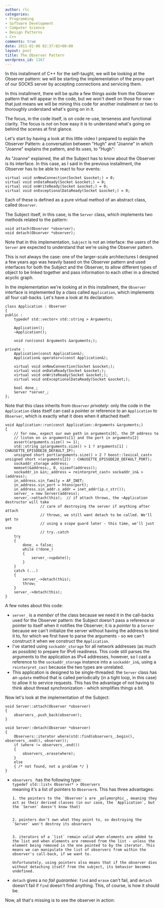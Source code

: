 ```yaml
---
author: rlc
categories:
- Programming
- Software Development
- Computer Science
- Design Patterns
- C++
comments: true
date: 2011-02-06 02:37:02+00:00
layout: post
title: The Observer Pattern
wordpress_id: 1167
---
```


In this installment of C++ for the self-taught, we will be looking at the Observer pattern: we will be starting the implementation of the proxy-part of our SOCKS server by accepting connections and servicing them.<!--more-->

In this installment, there will be quite a few things aside from the Observer pattern that will appear in the code, but we won't dwell on those for now - that just means we will be mining this code for another installment or two to thoroughly understand what's going on in it.

The focus, in the code itself, is on code re-use, terseness and functional clarity. The focus is _not_ on how easy it is to understand what's going on behind the scenes at first glance.

Let's start by having a look at this little video I prepared to explain the Observer Pattern: a conversation between "Hugh" and "Joanne" in which "Joanne" explains the pattern, and its uses, to "Hugh":

As "Joanne" explained, the all the Subject has to know about the Observer is its interface. In this case, as I said in the previous installment, the Observer has to be able to react to four events:

    virtual void onNewConnection(Socket &socket;) = 0;
    virtual void onDataReady(Socket &socket;) = 0;
    virtual void onWriteReady(Socket &socket;) = 0;
    virtual void onExceptionalDataReady(Socket &socket;) = 0;

Each of these is defined as a pure virtual method of an abstract class, called `Observer`.

The Subject itself, in this case, is the `Server` class, which implements two methods related to the pattern:

    void attach(Observer *observer);
    void detach(Observer *observer);

Note that in this implementation, `Subject` is not an interface: the users of the `Server` are expected to understand that we're using the Observer pattern.

This is not always the case: one of the larger-scale architectures I designed a few years ago was heavily based on the Observer pattern and used interfaces for both the Subject and the Observer, to allow different types of object to be linked together and pass information to each other in a directed acyclic graph.

In the implementation we're looking at in this installment, the `Observer` interface is implemented by a class called `Application`, which implements all four call-backs. Let's have a look at its declaration:

    class Application : Observer
    {
    public :
    	typedef std::vector< std::string > Arguments;

    	Application();
    	~Application();

    	void run(const Arguments &arguments;);

    private :
    	Application(const Application&);
    	Application& operator=(const Application&);

    	virtual void onNewConnection(Socket &socket;);
    	virtual void onDataReady(Socket &socket;);
    	virtual void onWriteReady(Socket &socket;);
    	virtual void onExceptionalDataReady(Socket &socket;);

    	bool done_;
    	Server *server_;
    };

Note that this class inherits from `Observer` _privately_: only the code in the `Application` class itself can cast a pointer or reference to an `Application` to `Observer`, which is exactly what it does when it attached itself:

    void Application::run(const Application::Arguments &arguments;)
    {
    	// for now, expect our own path in arguments[0], the IP address to
    	// listen on in arguments[1] and the port in arguments[2]
    	assert(arguments.size() >= 1);
    	std::string ip(arguments.size() > 1 ? arguments[1] : CHAUSETTE_EPISODE28_DEFAULT_IP);
    	unsigned short port(arguments.size() > 2 ? boost::lexical_cast< unsigned short >(arguments[2]) : CHAUSETTE_EPISODE28_DEFAULT_PORT);
    	sockaddr_storage address;
    	memset(&address;, 0, sizeof(address));
    	sockaddr_in &in;_address = reinterpret_cast< sockaddr_in& >(address);
    	in_address.sin_family = AF_INET;
    	in_address.sin_port = htons(port);
    	in_address.sin_addr.s_addr = inet_addr(ip.c_str());
    	server_ = new Server(address);
    	server_->attach(this);	// if attach throws, the ~Application destructor will take
    				// care of destroying the server if anything after attach
    				// throws, we still want detach to be called. We'll get to
    				// using a scope guard later - this time, we'll just use
    				// try..catch
    	try
    	{
    		done_ = false;
    		while (!done_)
    		{
    			server_->update();
    		}
    	}
    	catch (...)
    	{
    		server_->detach(this);
    		throw;
    	}
    	server_->detach(this);
    }

A few notes about this code:

- `server_` is a _member_ of the class because we need it in the call-backs used for the Observer pattern: the Subject doesn't pass a reference or pointer to itself when it notifies the Observer; it is a _pointer_ to a `Server` because we can't initialize the server without having the address to bind it to, for which we first have to parse the arguments - so we can't construct it when we construct the `Application`.
- I've started using `sockaddr_storage` for all network addresses (as much as possible) to prepare for IPv6 readiness. This code still parses the arguments to the application as IPv4 addresses, however, so I cast a reference to the `sockaddr_storage` instance into a `sockaddr_in&`, using a `reinterpret_cast` because the two types are unrelated.
- This application is designed to be single-threaded: the `Server` class has an `update` method that is called periodically (in a tight loop, in this case) to allow it to service requests. This has the advantage of not having to think about thread synchronization - which simplifies things a bit.

Now let's look at the implementation of the Subject:

    void Server::attach(Observer *observer)
    {
    	observers_.push_back(observer);
    }

    void Server::detach(Observer *observer)
    {
    	Observers::iterator where(std::find(observers_.begin(), observers_.end(), observer));
    	if (where != observers_.end())
    	{
    		observers_.erase(where);
    	}
    	else
    	{ /* not found, not a problem */ }
    }

- `observers_` has the following type:  
  `typedef std::list< Observer* > Observers`  
  meaning it's a list of pointers to `Observer`s. This has three advantages:

      1. the pointers to the `Observer`s are _polymorphic_, meaning they act as their derived classes (in our case, the `Application`, but the `Server` doesn't know that)


      2. pointers don't own what they point to, so destroying the `Server` won't destroy its observers


      3. iterators of a `list` remain valid when elements are added to the list and when elements are removed from the list - unless the element being removed is the one pointed to by the iterator. This means we can manipulate the list of observers from within the observer's call-back, if we want to.

      Unfortunately, using pointers also means that if the observer dies without detaching itself from the subject, its behavior becomes undefined.

- `detach` gives a _no fail guarantee_: `find` and `erase` can't fail, and `detach` doesn't fail if `find` doesn't find anything. This, of course, is how it should be.

Now, all that's missing is to see the observer in action: